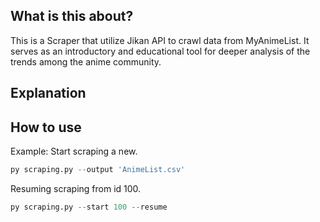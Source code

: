 ## What is this about?
This is a Scraper that utilize Jikan API to crawl data from MyAnimeList. It serves as an introductory and educational tool for deeper analysis of the trends among the anime community.

## Explanation


## How to use
Example:
Start scraping a new.
```py
py scraping.py --output 'AnimeList.csv'
```
Resuming scraping from id 100.
```py
py scraping.py --start 100 --resume
```
